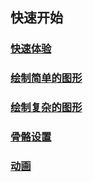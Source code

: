 ## 快速开始

### [快速体验](1-1-a-quick-run-through.md)
### [绘制简单的图形](1-2-drawing-simple-shapes.md)
### [绘制复杂的图形](1-3-drawing-complex-shapes.md)
### [骨骼设置](1-4-骨骼设置.md)
### [动画](1-5-动画.md)